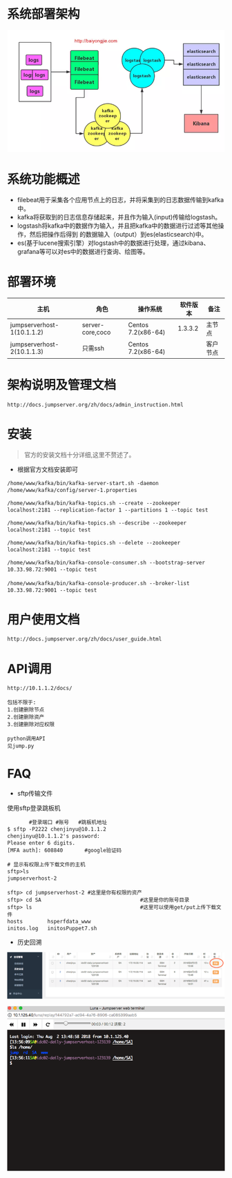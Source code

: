 # 系统部署架构
![image](https://github.com/jinyuchen724/linux-base/blob/master/9.日志平台/1.png)

# 系统功能概述

- filebeat用于采集各个应用节点上的日志，并将采集到的日志数据传输到kafka中。
- kafka将获取到的日志信息存储起来，并且作为输入(input)传输给logstash。
- logstash将kafka中的数据作为输入，并且把kafka中的数据进行过滤等其他操作，然后把操作后得到     的数据输入（output）到es(elasticsearch)中。
- es(基于lucene搜索引擎）对logstash中的数据进行处理，通过kibana、grafana等可以对es中的数据进行查询、绘图等。  

# 部署环境

| 主机   |   角色   |   操作系统 |   软件版本  |    备注  |
| ------ | ----- | ----- | ------- | ------ |
| jumpserverhost-1(10.1.1.2)  | server-core,coco | Centos 7.2(x86-64) | 1.3.3.2  |  主节点|
| jumpserverhost-2(10.1.1.3)  | 只需ssh | Centos 7.2(x86-64) |   |  客户节点|

# 架构说明及管理文档

```
http://docs.jumpserver.org/zh/docs/admin_instruction.html
```

# 安装

> 官方的安装文档十分详细,这里不赘述了。
- 根据官方文档安装即可

```
/home/www/kafka/bin/kafka-server-start.sh -daemon /home/www/kafka/config/server-1.properties
```

```
/home/www/kafka/bin/kafka-topics.sh --create --zookeeper localhost:2181 --replication-factor 1 --partitions 1 --topic test
```

```
/home/www/kafka/bin/kafka-topics.sh --describe --zookeeper localhost:2181 --topic test
```

```
/home/www/kafka/bin/kafka-topics.sh --delete --zookeeper localhost:2181 --topic test
```

```
/home/www/kafka/bin/kafka-console-consumer.sh --bootstrap-server 10.33.98.72:9001 --topic test

/home/www/kafka/bin/kafka-console-producer.sh --broker-list 10.33.98.72:9001 --topic test
```

# 用户使用文档

```
http://docs.jumpserver.org/zh/docs/user_guide.html
```

# API调用


```
http://10.1.1.2/docs/

包括不限于:
1.创建删除节点
2.创建删除资产
3.创建删除对应权限

python调用API
见jump.py
```

# FAQ

- sftp传输文件

使用sftp登录跳板机

```
       #登录端口 #账号   #跳板机地址
$ sftp -P2222 chenjinyu@10.1.1.2
chenjinyu@10.1.1.2's password: 
Please enter 6 digits.
[MFA auth]: 608840       #google验证码

# 显示有权限上传下载文件的主机
sftp>ls
jumpserverhost-2

sftp> cd jumpserverhost-2 #这里是你有权限的资产
sftp> cd SA                                #这里是你的账号目录
sftp> ls                                   #这里可以使用get/put上传下载文件
hosts        hsperfdata_www                                                                                       
initos.log   initosPuppet7.sh                                                                                     
```

- 历史回溯

![image](https://github.com/jinyuchen724/linux-base/blob/master/8.jumpserver/jump1.png)

![image](https://github.com/jinyuchen724/linux-base/blob/master/8.jumpserver/jump2.png)

```

```